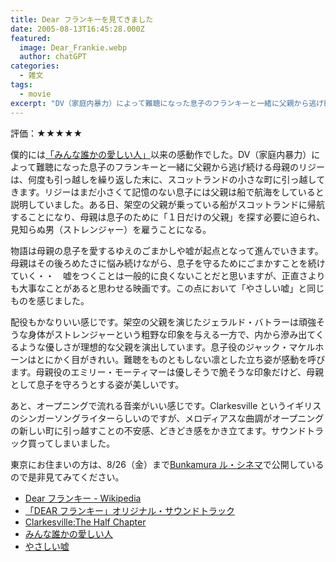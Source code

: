```yaml
---
title: Dear フランキーを見てきました
date: 2005-08-13T16:45:28.000Z
featured:
  image: Dear_Frankie.webp
  author: chatGPT
categories:
  - 雑文
tags:
  - movie
excerpt: "DV（家庭内暴力）によって難聴になった息子のフランキーと一緒に父親から逃げ続ける母親のリジーは、何度も引っ越しを繰り返した末に、スコットランドの小さな町に引っ越してきます。リジーはまだ小さくて記憶のない息子には父親は船で航海をしていると説明していました。ある日、架空の父親が乗っている船がスコットランドに帰航することになり、母親は息子のために「１日だけの父親」を探す必要に迫られ、見知らぬ男（ストレンジャー）を雇うことになる。"
---
```

評価：★★★★★

僕的には[「みんな誰かの愛しい人」](/2004/11/post_6.html)以来の感動作でした。DV（家庭内暴力）によって難聴になった息子のフランキーと一緒に父親から逃げ続ける母親のリジーは、何度も引っ越しを繰り返した末に、スコットランドの小さな町に引っ越してきます。リジーはまだ小さくて記憶のない息子には父親は船で航海をしていると説明していました。ある日、架空の父親が乗っている船がスコットランドに帰航することになり、母親は息子のために「１日だけの父親」を探す必要に迫られ、見知らぬ男（ストレンジャー）を雇うことになる。

物語は母親の息子を愛するゆえのごまかしや嘘が起点となって進んでいきます。母親はその後ろめたさに悩み続けながら、息子を守るためにごまかすことを続けていく・・　嘘をつくことは一般的に良くないことだと思いますが、正直さよりも大事なことがあると思わせる映画です。この点において「やさしい嘘」と同じものを感じました。

配役もかなりいい感じです。架空の父親を演じたジェラルド・バトラーは頑強そうな身体がストレンジャーという粗野な印象を与える一方で、内から滲み出てくるような優しさが理想的な父親を演出しています。息子役のジャック・マケルホーンはとにかく目がきれい。難聴をものともしない凛とした立ち姿が感動を呼びます。母親役のエミリー・モーティマーは優しそうで脆そうな印象だけど、母親として息子を守ろうとする姿が美しいです。

あと、オープニングで流れる音楽がいい感じです。Clarkesville というイギリスのシンガーソングライターらしいのですが、メロディアスな曲調がオープニングの新しい町に引っ越すことの不安感、どきどき感をかき立てます。サウンドトラック買ってしまいました。

東京にお住まいの方は、8/26（金）まで[Bunkamura ル・シネマ](http://www.bunkamura.co.jp/cinema/index.html)で公開しているので是非見てみてください。

- [Dear フランキー - Wikipedia](https://ja.wikipedia.org/wiki/Dear_%E3%83%95%E3%83%A9%E3%83%B3%E3%82%AD%E3%83%BC)
- [「DEAR フランキー」オリジナル・サウンドトラック](http://www.amazon.co.jp/exec/obidos/ASIN/B0009OASM2/ref=nosim/yutakayamaguc-22)
- [Clarkesville:The Half Chapter](http://www.amazon.co.jp/exec/obidos/ASIN/B000197MBK/ref=nosim/yutakayamaguc-22)
- [みんな誰かの愛しい人](http://www.amazon.co.jp/exec/obidos/ASIN/B0008JH4XE/ref=nosim/yutakayamaguc-22)
- [やさしい嘘](http://www.amazon.co.jp/exec/obidos/ASIN/B00078RT2W/ref=nosim/yutakayamaguc-22)
